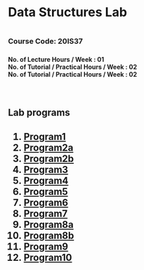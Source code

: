 
<h1>Data Structures Lab<h1>
<h3>Course Code: 20IS37<h3>
  <h4>No. of Lecture Hours / Week : 01 </br>
No. of Tutorial / Practical 
  Hours / Week : 02 </br>
No. of Tutorial / Practical 
Hours / Week : 02<h4> <br>
  
  
<h2> Lab programs <h2>
<p> 
  <ol>
<li>  <a href="https://github.com/Supreeth2319/Data-Structure-lab-set-programs/blob/main/PROGRAM%201%20(string_pattern_matching).c">Program1</a></li>
<li> <a href="https://github.com/Supreeth2319/Data-Structure-lab-set-programs/blob/main/PROGRAM%202(Infix%20To%20Postfix).c">Program2a</a></li> 
<li><a href="https://github.com/Supreeth2319/Data-Structure-lab-set-programs/blob/main/PROGRAM%202(Evaluation%20of%20expression).c">Program2b</a> </li>
<li><a href="https://github.com/Supreeth2319/Data-Structure-lab-set-programs/blob/main/PROGRAM%203(Priority%20queue).c">Program3</a></li> 
<li> <a href="https://github.com/Supreeth2319/Data-Structure-lab-set-programs/blob/main/PROGRAM%204(Union%20and%20interception).c">Program4</a></li> 
<li>  <a href="https://github.com/Supreeth2319/Data-Structure-lab-set-programs/blob/main/PROGRAM%205(Binary%20search%20tree).c">Program5</a></li> 
<li>  <a href="https://github.com/Supreeth2319/Data-Structure-lab-set-programs/blob/main/PROGRAM%206(Doubly%20linked%20list).c">Program6</a></li> 
<li>  <a href="https://github.com/Supreeth2319/Data-Structure-lab-set-programs/blob/main/PROGRAM%207(AVL%20Tree).c">Program7</a></li> 
<li> <a href="https://github.com/Supreeth2319/Data-Structure-lab-set-programs/blob/main/PROGRAM%208(BFS).c">Program8a</a></li> 
<li> <a href="https://github.com/Supreeth2319/Data-Structure-lab-set-programs/blob/main/PROGRAM%208(DFS).c">Program8b</a></li> 
<li>  <a href="https://github.com/Supreeth2319/Data-Structure-lab-set-programs/blob/main/PROGRAM%209(Hashing).c">Program9</a></li> 
<li> <a href="https://github.com/Supreeth2319/Data-Structure-lab-set-programs/blob/main/PROGRAM%2010(redblacktree).c">Program10</a></li> 
  </ol>
  </p>
